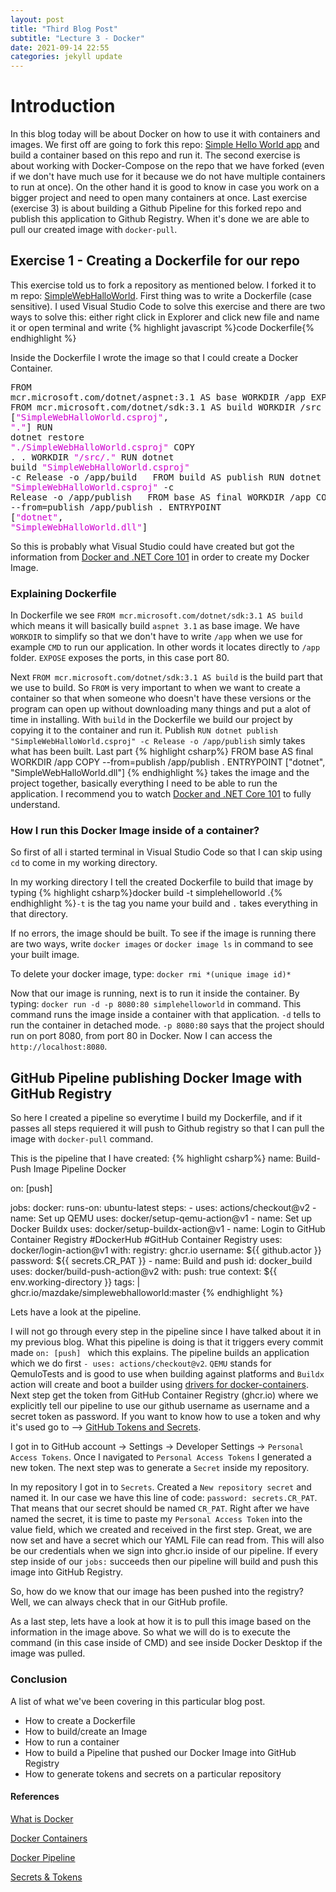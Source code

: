 ```yaml
---
layout: post
title: "Third Blog Post"
subtitle: "Lecture 3 - Docker"
date: 2021-09-14 22:55
categories: jekyll update
---
```


# Introduction

In this blog today will be about Docker on how to use it with containers and images. We first off are going to fork this repo: [Simple Hello World app](https://github.com/skjohansen/SimpleWebHalloWorld) and build a container based on this repo and run it. The second exercise is about working with Docker-Compose on the repo that we have forked (even if we don't have much use for it because we do not have multiple containers to run at once). On the other hand it is good to know in case you work on a bigger project and need to open many containers at once. Last exercise (exercise 3) is about building a Github Pipeline for this forked repo and publish this application to Github Registry. When it's done we are able to pull our created image with `docker-pull`.

## Exercise 1 - Creating a Dockerfile for our repo

This exercise told us to fork a repository as mentioned below. I forked it to m repo: [SimpleWebHalloWorld](https://github.com/MazdakE/SimpleWebHalloWorld).
First thing was to write a Dockerfile (case sensitive). I used Visual Studio Code to solve this exercise and there are two ways to solve this: either right click in Explorer and click new file and name it or open terminal and write {% highlight javascript %}code Dockerfile{% endhighlight %}

Inside the Dockerfile I wrote the image so that I could create a Docker Container. <pre class="yaml" style="font-family:monospace;">FROM mcr.microsoft.com/dotnet/aspnet:3.1 AS base
WORKDIR /app
EXPOSE 80
&nbsp;
FROM mcr.microsoft.com/dotnet/sdk:3.1 AS build
WORKDIR /src
COPY <span class="br0">&#91;</span><span style="color: #CF00CF;">&quot;SimpleWebHalloWorld.csproj&quot;</span>, <span style="color: #CF00CF;">&quot;.&quot;</span><span class="br0">&#93;</span>
RUN dotnet restore <span style="color: #CF00CF;">&quot;./SimpleWebHalloWorld.csproj&quot;</span>
COPY . .
WORKDIR <span style="color: #CF00CF;">&quot;/src/.&quot;</span>
RUN dotnet build <span style="color: #CF00CF;">&quot;SimpleWebHalloWorld.csproj&quot;</span> -c Release -o /app/build
&nbsp;
FROM build AS publish
RUN dotnet publish <span style="color: #CF00CF;">&quot;SimpleWebHalloWorld.csproj&quot;</span> -c Release -o /app/publish
&nbsp;
FROM base AS final
WORKDIR /app
COPY --from=publish /app/publish .
ENTRYPOINT <span class="br0">&#91;</span><span style="color: #CF00CF;">&quot;dotnet&quot;</span>, <span style="color: #CF00CF;">&quot;SimpleWebHalloWorld.dll&quot;</span><span class="br0">&#93;</span></pre>

So this is probably what Visual Studio could have created but got the information from [Docker and .NET Core 101](https://www.youtube.com/watch?v=vmnvOITMoIg&list=PLdo4fOcmZ0oUvXP_Pt2zOgk8dTWagGs_P) in order to create my Docker Image.

### Explaining Dockerfile

In Dockerfile we see `FROM mcr.microsoft.com/dotnet/sdk:3.1 AS build` which means it will basically build `aspnet 3.1` as base image. We have `WORKDIR` to simplify so that we don't have to write `/app` when we use for example `CMD` to run our application. In other words it locates directly to `/app` folder. `EXPOSE` exposes the ports, in this case port 80.

Next `FROM mcr.microsoft.com/dotnet/sdk:3.1 AS build` is the build part that we use to build. So `FROM` is very important to when we want to create a container so that when someone who doesn't have these versions or the program can open up without downloading many things and put a alot of time in installing. With `build` in the Dockerfile we build our project by copying it to the container and run it.
Publish `RUN dotnet publish "SimpleWebHalloWorld.csproj" -c Release -o /app/publish` simly takes what has been built.
Last part
{% highlight  csharp%}
FROM base AS final
WORKDIR /app
COPY --from=publish /app/publish .
ENTRYPOINT ["dotnet", "SimpleWebHalloWorld.dll"]
{% endhighlight %}
takes the image and the project together, basically everything I need to be able to run the application. I recommend you to watch [Docker and .NET Core 101](https://www.youtube.com/watch?v=vmnvOITMoIg&list=PLdo4fOcmZ0oUvXP_Pt2zOgk8dTWagGs_P) to fully understand.

### How I run this Docker Image inside of a container?

So first of all i started terminal in Visual Studio Code so that I can skip using `cd` to come in my working directory.

In my working directory I tell the created Dockerfile to build that image by typing {% highlight  csharp%}docker build -t simplehelloworld .{% endhighlight %}`-t` is the tag you name your build and `.` takes everything in that directory.

If no errors, the image should be built. To see if the image is running there are two ways, write `docker images` or `docker image ls` in command to see your built image.

To delete your docker image, type: `docker rmi *(unique image id)*`

Now that our image is running, next is to run it inside the container. By typing: `docker run -d -p 8080:80 simplehelloworld` in command.
This command runs the image inside a container with that application. `-d` tells to run the container in detached mode. `-p 8080:80` says that the project should run on port 8080, from port 80 in Docker. Now I can access the `http://localhost:8080`.

## GitHub Pipeline publishing Docker Image with GitHub Registry

So here I created a pipeline so everytime I build my Dockerfile, and if it passes all steps requiered it will push to Github registry so that I can pull the image with `docker-pull` command.

This is the pipeline that I have created:
{% highlight csharp%}
name: Build-Push Image Pipeline Docker

on: [push]

jobs:
docker:
runs-on: ubuntu-latest
steps: - uses: actions/checkout@v2 - name: Set up QEMU
uses: docker/setup-qemu-action@v1 - name: Set up Docker Buildx
uses: docker/setup-buildx-action@v1 - name: Login to GitHub Container Registry #DockerHub #GitHub Container Registry
uses: docker/login-action@v1
with:
registry: ghcr.io
username: ${{ github.actor }}
password: ${{ secrets.CR_PAT }} - name: Build and push
id: docker_build
uses: docker/build-push-action@v2
with:
push: true
context: ${{ env.working-directory }}
tags: |
ghcr.io/mazdake/simplewebhalloworld:master
{% endhighlight %}

Lets have a look at the pipeline.

I will not go through every step in the pipeline since I have talked about it in my previous blog.
What this pipeline is doing is that it triggers every commit made `on: [push] ` which this explains.
The pipeline builds an application which we do first `- uses: actions/checkout@v2`. `QEMU` stands for QemuIoTests and is good to use when building against platforms and `Buildx` action will create and boot a builder using [drivers for docker-containers](https://github.com/docker/buildx/blob/master/docs/reference/buildx_create.md#driver). Next step get the token from GitHub Container Registry (ghcr.io) where we explicitly tell our pipeline to use our github username as username and a secret token as password. If you want to know how to use a token and why it's used go to --> [GitHub Tokens and Secrets](https://itnext.io/build-ship-github-container-registry-kubernetes-aa06029b3f21#0075).

I got in to GitHub account -> Settings -> Developer Settings -> `Personal Access Tokens`. Once I navigated to `Personal Access Tokens` I generated a new token. The next step was to generate a `Secret` inside my repository.

In my repository I got in to `Secrets`. Created a `New repository secret` and named it. In our case we have this line of code: `password: secrets.CR_PAT`. That means that our secret should be named `CR_PAT`. Right after we have named the secret, it is time to paste my `Personal Access Token` into the value field, which we created and received in the first step. Great, we are now set and have a secret which our YAML File can read from. This will also be our credentials when we sign into ghcr.io inside of our pipeline. If every step inside of our `jobs:` succeeds then our pipeline will build and push this image into GitHub Registry.

So, how do we know that our image has been pushed into the registry? Well, we can always check that in our GitHub profile.

As a last step, lets have a look at how it is to pull this image based on the information in the image above. So what we will do is to execute the command (in this case inside of CMD) and see inside Docker Desktop if the image was pulled.

### Conclusion

A list of what we've been covering in this particular blog post.

- How to create a Dockerfile
- How to build/create an Image
- How to run a container
- How to build a Pipeline that pushed our Docker Image into GitHub Registry
- How to generate tokens and secrets on a particular repository

#### References

[What is Docker](https://www.youtube.com/watch?v=vmnvOITMoIg&list=PLdo4fOcmZ0oUvXP_Pt2zOgk8dTWagGs_P)

[Docker Containers](https://codemag.com/Article/2103061/Introduction-to-Containerization-Using-Docker)

[Docker Pipeline](https://github.com/docker/build-push-action)

[Secrets & Tokens](https://itnext.io/build-ship-github-container-registry-kubernetes-aa06029b3f21#0075)
